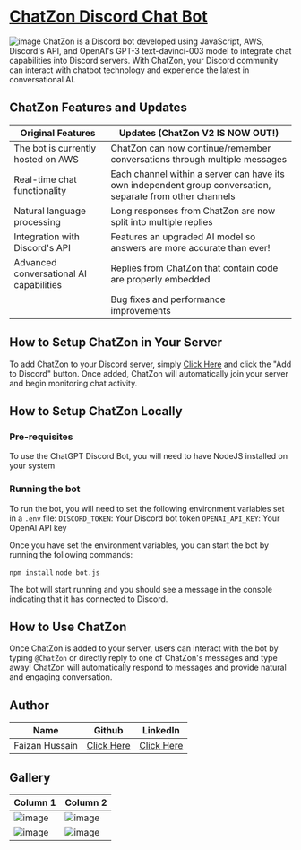 # [ChatZon Discord Chat Bot](https://discord.com/api/oauth2/authorize?client_id=1080013041300668427&permissions=274877930496&scope=bot)

![image](https://user-images.githubusercontent.com/20651843/222010494-6d7d6355-e13b-4077-a545-bcde619e743a.png)
ChatZon is a Discord bot developed using JavaScript, AWS, Discord's API, and OpenAI's GPT-3 text-davinci-003 model to integrate chat capabilities into Discord servers. With ChatZon, your Discord community can interact with chatbot technology and experience the latest in conversational AI.

## ChatZon Features and Updates

| Original Features                           | Updates (ChatZon V2 IS NOW OUT!)                      |
| ------------------------------------------- | ----------------------------------------------------- |
| The bot is currently hosted on AWS          | ChatZon can now continue/remember conversations through multiple messages                               |
| Real-time chat functionality                | Each channel within a server can have its own independent group conversation, separate from other channels |
| Natural language processing                 | Long responses from ChatZon are now split into multiple replies |
| Integration with Discord's API              | Features an upgraded AI model so answers are more accurate than ever! |
| Advanced conversational AI capabilities     | Replies from ChatZon that contain code are properly embedded |
|                                             | Bug fixes and performance improvements |

## How to Setup ChatZon in Your Server
To add ChatZon to your Discord server, simply [Click Here](https://discord.com/api/oauth2/authorize?client_id=1080013041300668427&permissions=274877930496&scope=bot) and click the "Add to Discord" button. Once added, ChatZon will automatically join your server and begin monitoring chat activity.

## How to Setup ChatZon Locally
### Pre-requisites
To use the ChatGPT Discord Bot, you will need to have NodeJS installed on your system

### Running the bot
To run the bot, you will need to set the following environment variables set in a `.env` file:
`DISCORD_TOKEN`: Your Discord bot token
`OPENAI_API_KEY`: Your OpenAI API key


Once you have set the environment variables, you can start the bot by running the following commands:

`npm install`
`node bot.js`


The bot will start running and you should see a message in the console indicating that it has connected to Discord.

## How to Use ChatZon
Once ChatZon is added to your server, users can interact with the bot by typing `@ChatZon` or directly reply to one of ChatZon's messages and type away! ChatZon will automatically respond to messages and provide natural and engaging conversation.

## Author
| Name | Github | LinkedIn |
| -------- | -------- | -------- |
| Faizan Hussain  | [Click Here](https://github.com/faizan12123)  | [Click Here](https://www.linkedin.com/in/faizan-hussain12123/)  |


## Gallery
| Column 1       | Column 2       |
| -------------- | -------------- |
| ![image](https://user-images.githubusercontent.com/20651843/223222515-e8218399-43fe-4220-a65a-45ec9c1f66b2.png) | ![image](https://user-images.githubusercontent.com/20651843/223232360-78e31eb4-6da5-4559-9a33-52cf62019831.png) |
| ![image](https://user-images.githubusercontent.com/20651843/223222691-0aca61b5-b525-48ea-9b0f-4cae582018f3.png) | ![image](https://user-images.githubusercontent.com/20651843/223232316-fd7fa04b-f035-489b-bd74-d34d63352ad3.png) |
